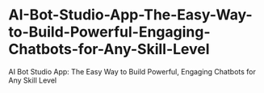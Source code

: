 # AI-Bot-Studio-App-The-Easy-Way-to-Build-Powerful-Engaging-Chatbots-for-Any-Skill-Level
AI Bot Studio App: The Easy Way to Build Powerful, Engaging Chatbots for Any Skill Level
